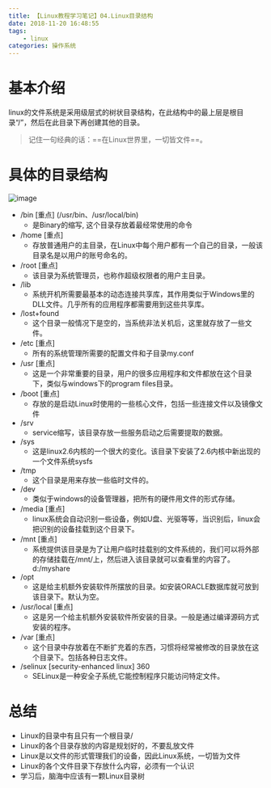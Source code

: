 ```yaml
---
title: 【Linux教程学习笔记】04.Linux目录结构
date: 2018-11-20 16:48:55
tags: 
	- linux
categories: 操作系统
---
```

# 基本介绍
linux的文件系统是采用级层式的树状目录结构，在此结构中的最上层是根目录“/”，然后在此目录下再创建其他的目录。
> 记住一句经典的话：==在Linux世界里，一切皆文件==。
# 具体的目录结构
![image](http://image.damienzhong.com/Linux%E7%9B%AE%E5%BD%95%E7%BB%93%E6%9E%84.png)

- /bin [重点] (/usr/bin、/usr/local/bin)
  - 是Binary的缩写, 这个目录存放着最经常使用的命令
- /home [重点]
  - 存放普通用户的主目录，在Linux中每个用户都有一个自己的目录，一般该目录名是以用户的账号命名的。
- /root [重点]
  - 该目录为系统管理员，也称作超级权限者的用户主目录。
- /lib
  - 系统开机所需要最基本的动态连接共享库，其作用类似于Windows里的DLL文件。几乎所有的应用程序都需要用到这些共享库。
- /lost+found
  - 这个目录一般情况下是空的，当系统非法关机后，这里就存放了一些文件。
- /etc [重点]
  - 所有的系统管理所需要的配置文件和子目录my.conf
- /usr [重点]
  - 这是一个非常重要的目录，用户的很多应用程序和文件都放在这个目录下，类似与windows下的program files目录。
- /boot [重点]
  - 存放的是启动Linux时使用的一些核心文件，包括一些连接文件以及镜像文件
- /srv
  - service缩写，该目录存放一些服务启动之后需要提取的数据。
- /sys
  - 这是linux2.6内核的一个很大的变化。该目录下安装了2.6内核中新出现的一个文件系统sysfs
- /tmp
  - 这个目录是用来存放一些临时文件的。
- /dev
  - 类似于windows的设备管理器，把所有的硬件用文件的形式存储。
- /media [重点]
  - linux系统会自动识别一些设备，例如U盘、光驱等等，当识别后，linux会把识别的设备挂载到这个目录下。
- /mnt [重点]
  - 系统提供该目录是为了让用户临时挂载别的文件系统的，我们可以将外部的存储挂载在/mnt/上，然后进入该目录就可以查看里的内容了。d:/myshare
- /opt
  - 这是给主机额外安装软件所摆放的目录。如安装ORACLE数据库就可放到该目录下。默认为空。
- /usr/local [重点]
  - 这是另一个给主机额外安装软件所安装的目录。一般是通过编译源码方式安装的程序。
- /var [重点]
  - 这个目录中存放着在不断扩充着的东西，习惯将经常被修改的目录放在这个目录下。包括各种日志文件。
- /selinux [security-enhanced linux] 360
  - SELinux是一种安全子系统,它能控制程序只能访问特定文件。
# 总结
- Linux的目录中有且只有一个根目录/
- Linux的各个目录存放的内容是规划好的，不要乱放文件
- Linux是以文件的形式管理我们的设备，因此Linux系统，一切皆为文件
- Linux的各个文件目录下存放什么内容，必须有一个认识
- 学习后，脑海中应该有一颗Linux目录树